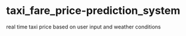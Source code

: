 # taxi_fare_price-prediction_system
real time taxi price based on user input and weather conditions
